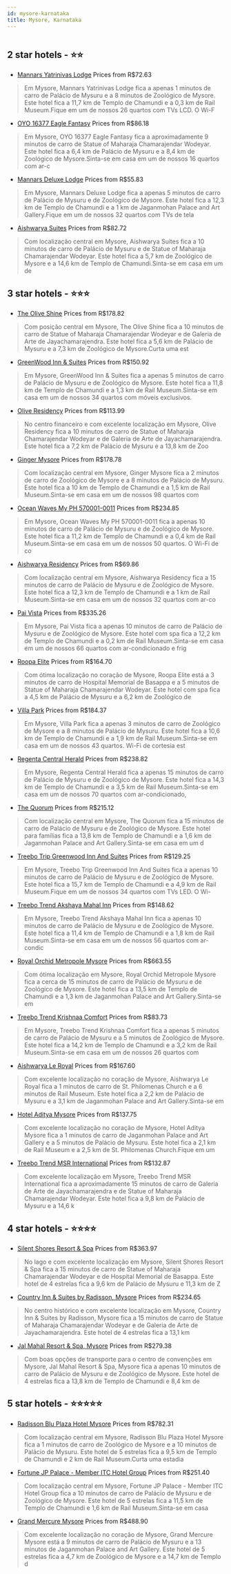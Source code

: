 ```yaml
---
id: mysore-karnataka
title: Mysore, Karnataka
---
```


<center><img src="https://i.travelapi.com/hotels/68000000/67630000/67628600/67628591/27bc65a4_z.jpg" alt="" /></center>


##  2 star hotels - ⭐️⭐️

-    [Mannars Yatrinivas Lodge](https://www.hurb.com/br/aud/https://www.hurb.com/br/hotels/mysore/mannars-yatrinivas-lodge-HT-EWXW?cmp=18055) Prices from R$72.63
   > Em Mysore, Mannars Yatrinivas Lodge fica a apenas 1 minutos de carro de Palácio de Mysuru e a 8 minutos de Zoológico de Mysore.  Este hotel fica a 11,7 km de Templo de Chamundi e a 0,3 km de Rail Museum.Fique em um de nossos 26 quartos com TVs LCD. O Wi-F
-    [OYO 16377 Eagle Fantasy](https://www.hurb.com/br/aud/https://www.hurb.com/br/hotels/mysore/oyo-16377-eagle-fantasy-HT-9WTE?cmp=18055) Prices from R$86.18
   > Em Mysore, OYO 16377 Eagle Fantasy fica a aproximadamente 9 minutos de carro de Statue of Maharaja Chamarajendar Wodeyar.  Este hotel fica a 6,4 km de Palácio de Mysuru e a 8,4 km de Zoológico de Mysore.Sinta-se em casa em um de nossos 16 quartos com ar-c
-    [Mannars Deluxe Lodge](https://www.hurb.com/br/aud/https://www.hurb.com/br/hotels/mysore/mannars-deluxe-lodge-HT-ODDG?cmp=18055) Prices from R$55.83
   > Em Mysore, Mannars Deluxe Lodge fica a apenas 5 minutos de carro de Palácio de Mysuru e de Zoológico de Mysore.  Este hotel fica a 12,3 km de Templo de Chamundi e a 1 km de Jaganmohan Palace and Art Gallery.Fique em um de nossos 32 quartos com TVs de tela
-    [Aishwarya Suites](https://www.hurb.com/br/aud/https://www.hurb.com/br/hotels/mysore/aishwarya-suites-HT-GOO0?cmp=18055) Prices from R$82.72
   > Com localização central em Mysore, Aishwarya Suites fica a 10 minutos de carro de Palácio de Mysuru e de Statue of Maharaja Chamarajendar Wodeyar.  Este hotel fica a 5,7 km de Zoológico de Mysore e a 14,6 km de Templo de Chamundi.Sinta-se em casa em um de

##  3 star hotels - ⭐️⭐️⭐️

-    [The Olive Shine](https://www.hurb.com/br/aud/https://www.hurb.com/br/hotels/mysore/the-olive-shine-HT-74Z6?cmp=18055) Prices from R$178.82
   > Com posição central em Mysore, The Olive Shine fica a 10 minutos de carro de Statue of Maharaja Chamarajendar Wodeyar e de Galeria de Arte de Jayachamarajendra.  Este hotel fica a 5,6 km de Palácio de Mysuru e a 7,3 km de Zoológico de Mysore.Curta uma est
-    [GreenWood Inn & Suites](https://www.hurb.com/br/aud/https://www.hurb.com/br/hotels/mysore/greenwood-inn-suites-HT-0Q0X?cmp=18055) Prices from R$150.92
   > Em Mysore, GreenWood Inn & Suites fica a apenas 5 minutos de carro de Palácio de Mysuru e de Zoológico de Mysore.  Este hotel fica a 11,8 km de Templo de Chamundi e a 1,3 km de Rail Museum.Sinta-se em casa em um de nossos 34 quartos com móveis exclusivos.
-    [Olive Residency](https://www.hurb.com/br/aud/https://www.hurb.com/br/hotels/mysore/olive-residency-HT-2VR8?cmp=18055) Prices from R$113.99
   > No centro financeiro e com excelente localização em Mysore, Olive Residency fica a 10 minutos de carro de Statue of Maharaja Chamarajendar Wodeyar e de Galeria de Arte de Jayachamarajendra.  Este hotel fica a 7,2 km de Palácio de Mysuru e a 13,8 km de Zoo
-    [Ginger Mysore](https://www.hurb.com/br/aud/https://www.hurb.com/br/hotels/mysore/ginger-mysore-HT-3MWH?cmp=18055) Prices from R$178.78
   > Com localização central em Mysore, Ginger Mysore fica a 2 minutos de carro de Zoológico de Mysore e a 8 minutos de Palácio de Mysuru.  Este hotel fica a 10 km de Templo de Chamundi e a 1,5 km de Rail Museum.Sinta-se em casa em um de nossos 98 quartos com 
-    [Ocean Waves My PH 570001-0011](https://www.hurb.com/br/aud/https://www.hurb.com/br/hotels/mysore/ocean-waves-my-ph-570001-0011-HT-P28X?cmp=18055) Prices from R$234.85
   > Em Mysore, Ocean Waves My PH 570001-0011 fica a apenas 10 minutos de carro de Palácio de Mysuru e de Zoológico de Mysore.  Este hotel fica a 11,2 km de Templo de Chamundi e a 0,4 km de Rail Museum.Sinta-se em casa em um de nossos 50 quartos. O Wi-Fi de co
-    [Aishwarya Residency](https://www.hurb.com/br/aud/https://www.hurb.com/br/hotels/mysore/aishwarya-residency-HT-O92Z?cmp=18055) Prices from R$69.86
   > Com localização central em Mysore, Aishwarya Residency fica a 15 minutos de carro de Palácio de Mysuru e de Zoológico de Mysore.  Este hotel fica a 12,3 km de Templo de Chamundi e a 1 km de Rail Museum.Sinta-se em casa em um de nossos 32 quartos com ar-co
-    [Pai Vista](https://www.hurb.com/br/aud/https://www.hurb.com/br/hotels/mysore/pai-vista-HT-LDGJ?cmp=18055) Prices from R$335.26
   > Em Mysore, Pai Vista fica a apenas 10 minutos de carro de Palácio de Mysuru e de Zoológico de Mysore.  Este hotel com spa fica a 12,2 km de Templo de Chamundi e a 0,2 km de Rail Museum.Sinta-se em casa em um de nossos 66 quartos com ar-condicionado e frig
-    [Roopa Elite](https://www.hurb.com/br/aud/https://www.hurb.com/br/hotels/mysore/roopa-elite-HT-BKKW?cmp=18055) Prices from R$164.70
   > Com ótima localização no coração de Mysore, Roopa Elite está a 3 minutos de carro de Hospital Memorial de Basappa e a 5 minutos de Statue of Maharaja Chamarajendar Wodeyar.  Este hotel com spa fica a 4,5 km de Palácio de Mysuru e a 6,2 km de Zoológico de 
-    [Villa Park](https://www.hurb.com/br/aud/https://www.hurb.com/br/hotels/mysore/villa-park-HT-FRS5?cmp=18055) Prices from R$184.37
   > Em Mysore, Villa Park fica a apenas 3 minutos de carro de Zoológico de Mysore e a 8 minutos de Palácio de Mysuru.  Este hotel fica a 10,6 km de Templo de Chamundi e a 1,9 km de Rail Museum.Sinta-se em casa em um de nossos 43 quartos. Wi-Fi de cortesia est
-    [Regenta Central Herald](https://www.hurb.com/br/aud/https://www.hurb.com/br/hotels/mysore/regenta-central-herald-HT-HKT1?cmp=18055) Prices from R$238.82
   > Em Mysore, Regenta Central Herald fica a apenas 15 minutos de carro de Palácio de Mysuru e de Zoológico de Mysore.  Este hotel fica a 14,3 km de Templo de Chamundi e a 3,5 km de Rail Museum.Sinta-se em casa em um de nossos 70 quartos com ar-condicionado, 
-    [The Quorum](https://www.hurb.com/br/aud/https://www.hurb.com/br/hotels/mysore/the-quorum-HT-XLGL?cmp=18055) Prices from R$215.12
   > Com localização central em Mysore, The Quorum fica a 15 minutos de carro de Palácio de Mysuru e de Zoológico de Mysore.  Este hotel para famílias fica a 13,8 km de Templo de Chamundi e a 1,6 km de Jaganmohan Palace and Art Gallery.Sinta-se em casa em um d
-    [Treebo Trip Greenwood Inn And Suites](https://www.hurb.com/br/aud/https://www.hurb.com/br/hotels/mysore/treebo-trip-greenwood-inn-and-suites-HT-U2WB?cmp=18055) Prices from R$129.25
   > Em Mysore, Treebo Trip Greenwood Inn And Suites fica a apenas 10 minutos de carro de Palácio de Mysuru e de Zoológico de Mysore.  Este hotel fica a 15,7 km de Templo de Chamundi e a 4,9 km de Rail Museum.Fique em um de nossos 34 quartos com TVs LED. O Wi-
-    [Treebo Trend Akshaya Mahal Inn](https://www.hurb.com/br/aud/https://www.hurb.com/br/hotels/mysore/treebo-trend-akshaya-mahal-inn-HT-IZ4O?cmp=18055) Prices from R$148.62
   > Em Mysore, Treebo Trend Akshaya Mahal Inn fica a apenas 10 minutos de carro de Palácio de Mysuru e de Zoológico de Mysore.  Este hotel fica a 11,4 km de Templo de Chamundi e a 1,8 km de Rail Museum.Sinta-se em casa em um de nossos 56 quartos com ar-condic
-    [Royal Orchid Metropole Mysore](https://www.hurb.com/br/aud/https://www.hurb.com/br/hotels/mysore/royal-orchid-metropole-mysore-HT-DTFF?cmp=18055) Prices from R$663.55
   > Com ótima localização em Mysore, Royal Orchid Metropole Mysore fica a cerca de 15 minutos de carro de Palácio de Mysuru e de Zoológico de Mysore.  Este hotel fica a 13,5 km de Templo de Chamundi e a 1,3 km de Jaganmohan Palace and Art Gallery.Sinta-se em 
-    [Treebo Trend Krishnaa Comfort](https://www.hurb.com/br/aud/https://www.hurb.com/br/hotels/mysore/treebo-trend-krishnaa-comfort-HT-080G?cmp=18055) Prices from R$83.73
   > Em Mysore, Treebo Trend Krishnaa Comfort fica a apenas 5 minutos de carro de Palácio de Mysuru e a 5 minutos de Zoológico de Mysore.  Este hotel fica a 14,2 km de Templo de Chamundi e a 3,2 km de Rail Museum.Sinta-se em casa em um de nossos 26 quartos com
-    [Aishwarya Le Royal](https://www.hurb.com/br/aud/https://www.hurb.com/br/hotels/mysore/aishwarya-le-royal-HT-1NPO?cmp=18055) Prices from R$167.60
   > Com excelente localização no coração de Mysore, Aishwarya Le Royal fica a 1 minutos de carro de St. Philomenas Church e a 6 minutos de Rail Museum.  Este hotel fica a 2,2 km de Palácio de Mysuru e a 3,1 km de Jaganmohan Palace and Art Gallery.Sinta-se em 
-    [Hotel Aditya Mysore](https://www.hurb.com/br/aud/https://www.hurb.com/br/hotels/mysore/hotel-aditya-mysore-HT-XFT9?cmp=18055) Prices from R$137.75
   > Com excelente localização no coração de Mysore, Hotel Aditya Mysore fica a 1 minutos de carro de Jaganmohan Palace and Art Gallery e a 5 minutos de Palácio de Mysuru.  Este hotel fica a 2,1 km de Rail Museum e a 2,5 km de St. Philomenas Church.Fique em um
-    [Treebo Trend MSR International](https://www.hurb.com/br/aud/https://www.hurb.com/br/hotels/mysore/treebo-trend-msr-international-HT-81HM?cmp=18055) Prices from R$132.87
   > Com excelente localização em Mysore, Treebo Trend MSR International fica a aproximadamente 15 minutos de carro de Galeria de Arte de Jayachamarajendra e de Statue of Maharaja Chamarajendar Wodeyar.  Este hotel fica a 9,8 km de Palácio de Mysuru e a 14,6 k

##  4 star hotels - ⭐️⭐️⭐️⭐️

-    [Silent Shores Resort & Spa](https://www.hurb.com/br/aud/https://www.hurb.com/br/hotels/mysore/silent-shores-resort-spa-HT-GJNQ?cmp=18055) Prices from R$363.97
   > No lago e com excelente localização em Mysore, Silent Shores Resort & Spa fica a 15 minutos de carro de Statue of Maharaja Chamarajendar Wodeyar e de Hospital Memorial de Basappa.  Este hotel de 4 estrelas fica a 9,6 km de Palácio de Mysuru e 11,3 km de Z
-    [Country Inn & Suites by Radisson, Mysore](https://www.hurb.com/br/aud/https://www.hurb.com/br/hotels/mysore/country-inn-suites-by-radisson-mysore-HT-Z1V2?cmp=18055) Prices from R$234.65
   > No centro histórico e com excelente localização em Mysore, Country Inn & Suites by Radisson, Mysore fica a 15 minutos de carro de Statue of Maharaja Chamarajendar Wodeyar e de Galeria de Arte de Jayachamarajendra.  Este hotel de 4 estrelas fica a 13,1 km 
-    [Jal Mahal Resort & Spa, Mysore](https://www.hurb.com/br/aud/https://www.hurb.com/br/hotels/mysore/jal-mahal-resort-spa-mysore-HT-XLMH?cmp=18055) Prices from R$279.38
   > Com boas opções de transporte para o centro de convenções em Mysore, Jal Mahal Resort & Spa, Mysore fica a apenas 10 minutos de carro de Palácio de Mysuru e de Zoológico de Mysore.  Este hotel de 4 estrelas fica a 13,8 km de Templo de Chamundi e 8,4 km de

##  5 star hotels - ⭐️⭐️⭐️⭐️⭐️

-    [Radisson Blu Plaza Hotel Mysore](https://www.hurb.com/br/aud/https://www.hurb.com/br/hotels/mysore/radisson-blu-plaza-hotel-mysore-HT-F8B8?cmp=18055) Prices from R$782.31
   > Com localização central em Mysore, Radisson Blu Plaza Hotel Mysore fica a 1 minutos de carro de Zoológico de Mysore e a 10 minutos de Palácio de Mysuru.  Este hotel de 5 estrelas fica a 9,5 km de Templo de Chamundi e 2 km de Rail Museum.Curta uma estadia 
-    [Fortune JP Palace - Member ITC Hotel Group](https://www.hurb.com/br/aud/https://www.hurb.com/br/hotels/mysore/fortune-jp-palace-member-itc-hotel-group-HT-RHWJ?cmp=18055) Prices from R$251.40
   > Com localização central em Mysore, Fortune JP Palace - Member ITC Hotel Group fica a 10 minutos de carro de Palácio de Mysuru e de Zoológico de Mysore.  Este hotel de 5 estrelas fica a 11,5 km de Templo de Chamundi e 1,6 km de Rail Museum.Sinta-se em casa
-    [Grand Mercure Mysore](https://www.hurb.com/br/aud/https://www.hurb.com/br/hotels/mysore/grand-mercure-mysore-HT-ZUW6?cmp=18055) Prices from R$488.90
   > Com excelente localização no coração de Mysore, Grand Mercure Mysore está a 9 minutos de carro de Palácio de Mysuru e a 13 minutos de Jaganmohan Palace and Art Gallery.  Este hotel de 5 estrelas fica a 4,7 km de Zoológico de Mysore e a 14,7 km de Templo d
